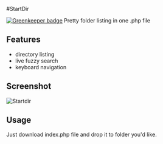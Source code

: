 #StartDir

[![Greenkeeper badge](https://badges.greenkeeper.io/JackuB/StartDir.svg)](https://greenkeeper.io/)
Pretty folder listing in one .php file

## Features
- directory listing
- live fuzzy search
- keyboard navigation

## Screenshot
![Startdir](http://i.jedenbod.cz/files/startdir.png)

## Usage
Just download index.php file and drop it to folder you'd like.

